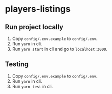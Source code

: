 # players-listings

## Run project locally

1. Copy `config/.env.example` to `config/.env`.
2. Run `yarn` in cli.
3. Run `yarn start` in cli and go to `localhost:3000`.

## Testing

1. Copy `config/.env.example` to `config/.env`.
2. Run `yarn` in cli.
3. Run `yarn test` in cli.
